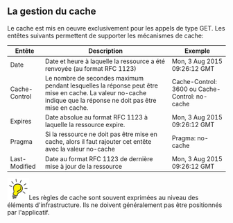 ## La gestion du cache

Le cache est mis en oeuvre exclusivement pour les appels de type GET. Les entêtes suivants permettent de supporter les mécanismes de cache:

| Entête | Description | Exemple |
| -- | -- | -- |
| Date | Date et heure à laquelle la ressource a été renvoyée (au format RFC 1123) | Mon, 3 Aug 2015 09:26:12 GMT |
| Cache-Control | Le nombre de secondes maximum pendant lesquelles la réponse peut être mise en cache. La valeur no-cache indique que la réponse ne doit pas être mise en cache. | Cache-Control: 3600 ou Cache-Control: no-cache |
| Expires | Date absolue au format RFC 1123 à laquelle la ressource expire.  | Mon, 3 Aug 2015 09:26:12 GMT |
| Pragma | Si la ressource ne doit pas être mise en cache, alors il faut rajouter cet entête avec la valeur no-cache | Pragma: no-cache |
| Last-Modified | Date au format  RFC 1123 de dernière mise à jour de la ressource | Mon, 3 Aug 2015 09:26:12 GMT |


![Tip](lightbulb1.png)Les règles de cache sont souvent exprimées au niveau des éléments d'infrastructure. Ils ne doivent généralement pas être positionnés par l'applicatif.